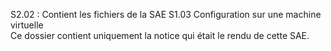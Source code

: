S2.02 : Contient les fichiers de la SAE S1.03 Configuration sur une machine virtuelle <br>
Ce dossier contient uniquement la notice qui était le rendu de cette SAE. <br>